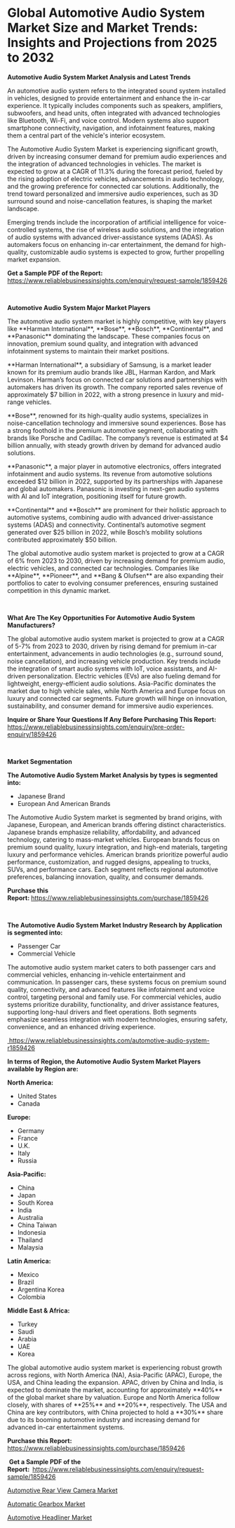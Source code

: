 <p><h1>Global Automotive Audio System Market Size and Market Trends: Insights and Projections from 2025 to 2032</h1></p><p><strong>Automotive Audio System Market Analysis and Latest Trends</strong></p>
<p><p>An automotive audio system refers to the integrated sound system installed in vehicles, designed to provide entertainment and enhance the in-car experience. It typically includes components such as speakers, amplifiers, subwoofers, and head units, often integrated with advanced technologies like Bluetooth, Wi-Fi, and voice control. Modern systems also support smartphone connectivity, navigation, and infotainment features, making them a central part of the vehicle's interior ecosystem.</p><p>The Automotive Audio System Market is experiencing significant growth, driven by increasing consumer demand for premium audio experiences and the integration of advanced technologies in vehicles. The market is expected to grow at a CAGR of 11.3% during the forecast period, fueled by the rising adoption of electric vehicles, advancements in audio technology, and the growing preference for connected car solutions. Additionally, the trend toward personalized and immersive audio experiences, such as 3D surround sound and noise-cancellation features, is shaping the market landscape.</p><p>Emerging trends include the incorporation of artificial intelligence for voice-controlled systems, the rise of wireless audio solutions, and the integration of audio systems with advanced driver-assistance systems (ADAS). As automakers focus on enhancing in-car entertainment, the demand for high-quality, customizable audio systems is expected to grow, further propelling market expansion.</p></p>
<p><strong>Get a Sample PDF of the Report:&nbsp;</strong> <a href="https://www.reliablebusinessinsights.com/enquiry/request-sample/1859426?utm_campaign=62&utm_medium=2&utm_source=Github&utm_content=ia&utm_term=21012025&utm_id=automotive-audio-system">https://www.reliablebusinessinsights.com/enquiry/request-sample/1859426</a></p>
<p>&nbsp;</p>
<p><strong>Automotive Audio System Major Market Players</strong></p>
<p><p>The automotive audio system market is highly competitive, with key players like **Harman International**, **Bose**, **Bosch**, **Continental**, and **Panasonic** dominating the landscape. These companies focus on innovation, premium sound quality, and integration with advanced infotainment systems to maintain their market positions.</p><p>**Harman International**, a subsidiary of Samsung, is a market leader known for its premium audio brands like JBL, Harman Kardon, and Mark Levinson. Harman’s focus on connected car solutions and partnerships with automakers has driven its growth. The company reported sales revenue of approximately $7 billion in 2022, with a strong presence in luxury and mid-range vehicles.</p><p>**Bose**, renowned for its high-quality audio systems, specializes in noise-cancellation technology and immersive sound experiences. Bose has a strong foothold in the premium automotive segment, collaborating with brands like Porsche and Cadillac. The company’s revenue is estimated at $4 billion annually, with steady growth driven by demand for advanced audio solutions.</p><p>**Panasonic**, a major player in automotive electronics, offers integrated infotainment and audio systems. Its revenue from automotive solutions exceeded $12 billion in 2022, supported by its partnerships with Japanese and global automakers. Panasonic is investing in next-gen audio systems with AI and IoT integration, positioning itself for future growth.</p><p>**Continental** and **Bosch** are prominent for their holistic approach to automotive systems, combining audio with advanced driver-assistance systems (ADAS) and connectivity. Continental’s automotive segment generated over $25 billion in 2022, while Bosch’s mobility solutions contributed approximately $50 billion.</p><p>The global automotive audio system market is projected to grow at a CAGR of 6% from 2023 to 2030, driven by increasing demand for premium audio, electric vehicles, and connected car technologies. Companies like **Alpine**, **Pioneer**, and **Bang & Olufsen** are also expanding their portfolios to cater to evolving consumer preferences, ensuring sustained competition in this dynamic market.</p></p>
<p>&nbsp;</p>
<p><strong>What Are The Key Opportunities For Automotive Audio System Manufacturers?</strong></p>
<p><p>The global automotive audio system market is projected to grow at a CAGR of 5-7% from 2023 to 2030, driven by rising demand for premium in-car entertainment, advancements in audio technologies (e.g., surround sound, noise cancellation), and increasing vehicle production. Key trends include the integration of smart audio systems with IoT, voice assistants, and AI-driven personalization. Electric vehicles (EVs) are also fueling demand for lightweight, energy-efficient audio solutions. Asia-Pacific dominates the market due to high vehicle sales, while North America and Europe focus on luxury and connected car segments. Future growth will hinge on innovation, sustainability, and consumer demand for immersive audio experiences.</p></p>
<p><strong>Inquire or Share Your Questions If Any Before Purchasing This Report:</strong> <a href="https://www.reliablebusinessinsights.com/enquiry/pre-order-enquiry/1859426?utm_campaign=62&utm_medium=2&utm_source=Github&utm_content=ia&utm_term=21012025&utm_id=automotive-audio-system">https://www.reliablebusinessinsights.com/enquiry/pre-order-enquiry/1859426</a></p>
<p>&nbsp;</p>
<p><strong>Market Segmentation</strong></p>
<p><strong>The Automotive Audio System Market Analysis by types is segmented into:</strong></p>
<p><ul><li>Japanese Brand</li><li>European And American Brands</li></ul></p>
<p><p>The Automotive Audio System market is segmented by brand origins, with Japanese, European, and American brands offering distinct characteristics. Japanese brands emphasize reliability, affordability, and advanced technology, catering to mass-market vehicles. European brands focus on premium sound quality, luxury integration, and high-end materials, targeting luxury and performance vehicles. American brands prioritize powerful audio performance, customization, and rugged designs, appealing to trucks, SUVs, and performance cars. Each segment reflects regional automotive preferences, balancing innovation, quality, and consumer demands.</p></p>
<p><strong>Purchase this Report:&nbsp;</strong><a href="https://www.reliablebusinessinsights.com/purchase/1859426?utm_campaign=62&utm_medium=2&utm_source=Github&utm_content=ia&utm_term=21012025&utm_id=automotive-audio-system">https://www.reliablebusinessinsights.com/purchase/1859426</a></p>
<p>&nbsp;</p>
<p><strong>The Automotive Audio System Market Industry Research by Application is segmented into:</strong></p>
<p><ul><li>Passenger Car</li><li>Commercial Vehicle</li></ul></p>
<p><p>The automotive audio system market caters to both passenger cars and commercial vehicles, enhancing in-vehicle entertainment and communication. In passenger cars, these systems focus on premium sound quality, connectivity, and advanced features like infotainment and voice control, targeting personal and family use. For commercial vehicles, audio systems prioritize durability, functionality, and driver assistance features, supporting long-haul drivers and fleet operations. Both segments emphasize seamless integration with modern technologies, ensuring safety, convenience, and an enhanced driving experience.</p></p>
<p><a href="https://www.reliablebusinessinsights.com/automotive-audio-system-r1859426?utm_campaign=62&utm_medium=2&utm_source=Github&utm_content=ia&utm_term=21012025&utm_id=automotive-audio-system">&nbsp;https://www.reliablebusinessinsights.com/automotive-audio-system-r1859426</a></p>
<p><strong>In terms of Region, the Automotive Audio System Market Players available by Region are:</strong></p>
<p>
    <p> <strong> North America: </strong>
        <ul>
            <li>United States</li>
            <li>Canada</li>
        </ul>
        </p> 
    <p> <strong> Europe: </strong>
        <ul>
            <li>Germany</li>
            <li>France</li>
            <li>U.K.</li>
            <li>Italy</li>
            <li>Russia</li>
        </ul>
        </p> 
    <p> <strong> Asia-Pacific: </strong>
        <ul>
            <li>China</li>
            <li>Japan</li>
            <li>South Korea</li>
            <li>India</li>
            <li>Australia</li>
            <li>China Taiwan</li>
            <li>Indonesia</li>
            <li>Thailand</li>
            <li>Malaysia</li>
        </ul>
        </p> 
    <p> <strong> Latin America: </strong>
        <ul>
            <li>Mexico</li>
            <li>Brazil</li>
            <li>Argentina Korea</li>
            <li>Colombia</li>
        </ul>
        </p> 
    <p> <strong> Middle East & Africa: </strong>
        <ul>
            <li>Turkey</li>
            <li>Saudi</li>
            <li>Arabia</li>
            <li>UAE</li>
            <li>Korea</li>
        </ul>
    </p>
    </p>
<p><p>The global automotive audio system market is experiencing robust growth across regions, with North America (NA), Asia-Pacific (APAC), Europe, the USA, and China leading the expansion. APAC, driven by China and India, is expected to dominate the market, accounting for approximately **40%** of the global market share by valuation. Europe and North America follow closely, with shares of **25%** and **20%**, respectively. The USA and China are key contributors, with China projected to hold a **30%** share due to its booming automotive industry and increasing demand for advanced in-car entertainment systems.</p></p>
<p><strong>Purchase this Report: </strong><a href="https://www.reliablebusinessinsights.com/purchase/1859426?utm_campaign=62&utm_medium=2&utm_source=Github&utm_content=ia&utm_term=21012025&utm_id=automotive-audio-system">https://www.reliablebusinessinsights.com/purchase/1859426</a></p>
<p>&nbsp;<strong>Get a Sample PDF of the Report:&nbsp;&nbsp;</strong><a href="https://www.reliablebusinessinsights.com/enquiry/request-sample/1859426?utm_campaign=62&utm_medium=2&utm_source=Github&utm_content=ia&utm_term=21012025&utm_id=automotive-audio-system">https://www.reliablebusinessinsights.com/enquiry/request-sample/1859426</a></p>
<p><strong></strong></p>
<p><p><a href="https://github.com/danikabiele541/Market-Research-Report-List-1/blob/main/automotive-rear-view-camera-market.md?utm_campaign=62&utm_medium=2&utm_source=Github&utm_content=ia&utm_term=21012025&utm_id=automotive-audio-system">Automotive Rear View Camera Market</a></p><p><a href="https://github.com/organophelia8282/Market-Research-Report-List-1/blob/main/automatic-gearbox-market.md?utm_campaign=62&utm_medium=2&utm_source=Github&utm_content=ia&utm_term=21012025&utm_id=automotive-audio-system">Automatic Gearbox Market</a></p><p><a href="https://github.com/jamastodola515/Market-Research-Report-List-1/blob/main/automotive-headliner-market.md?utm_campaign=62&utm_medium=2&utm_source=Github&utm_content=ia&utm_term=21012025&utm_id=automotive-audio-system">Automotive Headliner Market</a></p></p>